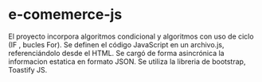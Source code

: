 # e-comemerce-js
El proyecto incorpora algoritmos condicional y algoritmos con uso de ciclo (IF , bucles For). 
Se definen el código JavaScript en un archivo.js, referenciándolo desde el HTML. Se cargó de forma asincrónica la informacion estatica en formato JSON.
Se utiliza la libreria de bootstrap, Toastify JS.
